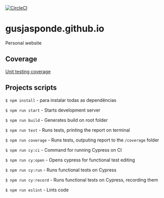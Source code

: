 [![CircleCI](https://circleci.com/gh/gusjasponde/gusjasponde.github.io.svg?style=svg)](https://circleci.com/gh/gusjasponde/gusjasponde.github.io)

# gusjasponde.github.io
Personal website

## Coverage
[Unit testing coverage](https://gusjasponde.github.io/coverage)

## Projects scripts
`$ npm install` - para instalar todas as dependências

`$ npm run start` - Starts development server

`$ npm run build` - Generates build on root folder

`$ npm run test` - Runs tests, printing the report on terminal

`$ npm run coverage` - Runs tests, outputing report to the `/coverage` folder

`$ npm run cy:ci` - Command for running Cypress on CI

`$ npm run cy:open` - Opens cypress for functional test editing

`$ npm run cy:run` - Runs functional tests on Cypress

`$ npm run cy:record` - Runs functional tests on Cypress, recording them

`$ npm run eslint` - Lints code
